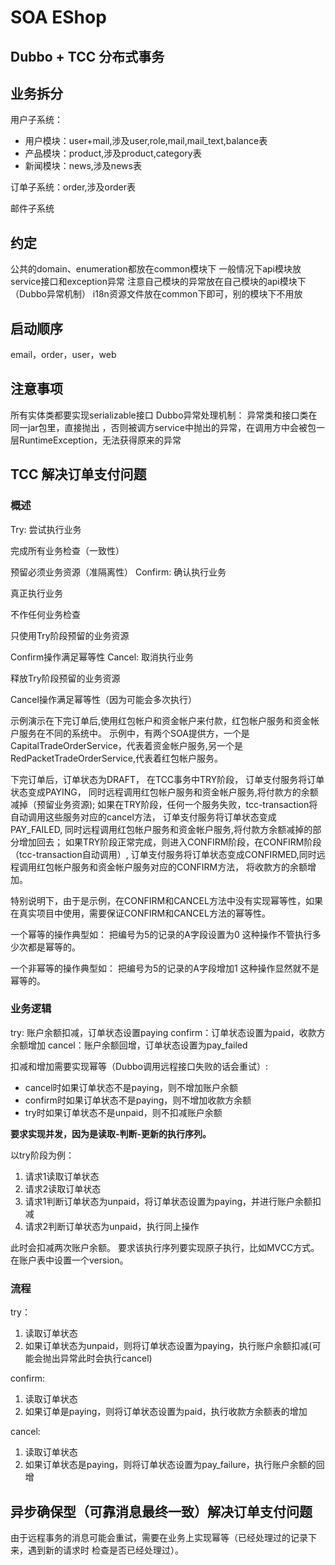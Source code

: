 # SOA EShop 
## Dubbo + TCC 分布式事务

## 业务拆分
用户子系统：
- 用户模块：user+mail,涉及user,role,mail,mail_text,balance表
- 产品模块：product,涉及product,category表
- 新闻模块：news,涉及news表

订单子系统：order,涉及order表

邮件子系统

## 约定
公共的domain、enumeration都放在common模块下
一般情况下api模块放service接口和exception异常
注意自己模块的异常放在自己模块的api模块下（Dubbo异常机制）
i18n资源文件放在common下即可，别的模块下不用放


## 启动顺序
email，order，user，web

## 注意事项
所有实体类都要实现serializable接口
Dubbo异常处理机制：
异常类和接口类在同一jar包里，直接抛出
，否则被调方service中抛出的异常，在调用方中会被包一层RuntimeException，无法获得原来的异常

## TCC 解决订单支付问题
### 概述
Try: 尝试执行业务

完成所有业务检查（一致性）

预留必须业务资源（准隔离性）
Confirm: 确认执行业务

真正执行业务

不作任何业务检查

只使用Try阶段预留的业务资源

Confirm操作满足幂等性
Cancel: 取消执行业务

释放Try阶段预留的业务资源

Cancel操作满足幂等性（因为可能会多次执行）

示例演示在下完订单后,使用红包帐户和资金帐户来付款，红包帐户服务和资金帐户服务在不同的系统中。
示例中，有两个SOA提供方，一个是CapitalTradeOrderService，代表着资金帐户服务,另一个是RedPacketTradeOrderService,代表着红包帐户服务。

下完订单后，订单状态为DRAFT，
在TCC事务中TRY阶段，
订单支付服务将订单状态变成PAYING，
同时远程调用红包帐户服务和资金帐户服务,将付款方的余额减掉（预留业务资源);
如果在TRY阶段，任何一个服务失败，tcc-transaction将自动调用这些服务对应的cancel方法，
订单支付服务将订单状态变成PAY_FAILED,
同时远程调用红包帐户服务和资金帐户服务,将付款方余额减掉的部分增加回去；
如果TRY阶段正常完成，则进入CONFIRM阶段，在CONFIRM阶段（tcc-transaction自动调用）,
订单支付服务将订单状态变成CONFIRMED,同时远程调用红包帐户服务和资金帐户服务对应的CONFIRM方法，
将收款方的余额增加。


特别说明下，由于是示例，在CONFIRM和CANCEL方法中没有实现幂等性，如果在真实项目中使用，需要保证CONFIRM和CANCEL方法的幂等性。

一个幂等的操作典型如：
把编号为5的记录的A字段设置为0
这种操作不管执行多少次都是幂等的。

一个非幂等的操作典型如：
把编号为5的记录的A字段增加1
这种操作显然就不是幂等的。


### 业务逻辑
try: 账户余额扣减，订单状态设置paying
confirm：订单状态设置为paid，收款方余额增加
cancel：账户余额回增，订单状态设置为pay_failed

扣减和增加需要实现幂等（Dubbo调用远程接口失败的话会重试）:
- cancel时如果订单状态不是paying，则不增加账户余额
- confirm时如果订单状态不是paying，则不增加收款方余额
- try时如果订单状态不是unpaid，则不扣减账户余额

**要求实现并发，因为是读取-判断-更新的执行序列。**

以try阶段为例：
1. 请求1读取订单状态
2. 请求2读取订单状态
3. 请求1判断订单状态为unpaid，将订单状态设置为paying，并进行账户余额扣减
4. 请求2判断订单状态为unpaid，执行同上操作

此时会扣减两次账户余额。
要求该执行序列要实现原子执行，比如MVCC方式。
在账户表中设置一个version。


### 流程

try：
1. 读取订单状态
2. 如果订单状态为unpaid，则将订单状态设置为paying，执行账户余额扣减(可能会抛出异常此时会执行cancel)


confirm: 
1. 读取订单状态
2. 如果订单是paying，则将订单状态设置为paid，执行收款方余额表的增加

cancel:
1. 读取订单状态
2. 如果订单状态是paying，则将订单状态设置为pay_failure，执行账户余额的回增

## 异步确保型（可靠消息最终一致）解决订单支付问题
由于远程事务的消息可能会重试，需要在业务上实现幂等（已经处理过的记录下来，遇到新的请求时 检查是否已经处理过）。






